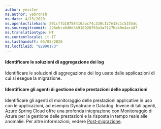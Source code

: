```yaml
---
author: yevster
ms.author: yebronsh
ms.date: 4/15/2020
ms.openlocfilehash: 201cffb10758410abc74c330c127e18c1c5355dc
ms.sourcegitcommit: 226ebca0d0e3b918928f58a3a7127be49e4aca87
ms.translationtype: HT
ms.contentlocale: it-IT
ms.lasthandoff: 05/08/2020
ms.locfileid: "82990173"
---
```

#### <a name="identify-log-aggregation-solutions"></a>Identificare le soluzioni di aggregazione dei log

Identificare le soluzioni di aggregazione dei log usate dalle applicazioni di cui si esegue la migrazione.

#### <a name="identify-application-performance-management-apm-agents"></a>Identificare gli agenti di gestione delle prestazioni delle applicazioni

Identificare gli agenti di monitoraggio delle prestazioni applicative in uso con le applicazioni, ad esempio Dynatrace e Datadog. Invece di tali agenti, Azure Spring Cloud offre una profonda integrazione con Monitoraggio di Azure per la gestione delle prestazioni e la risposta in tempo reale alle anomalie. Per altre informazioni, vedere [Post-migrazione](#post-migration).
